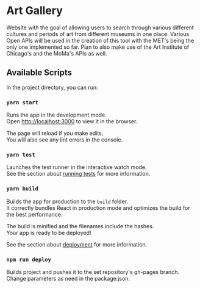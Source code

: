 # Art Gallery

Website with the goal of allowing users to search through various different cultures and periods of art from different museums in one place.
Various Open APIs will be used in the creation of this tool with the MET's being the only one implemented so far. 
Plan to also make use of the Art Institute of Chicago's and the MoMa's APIs as well.

## Available Scripts

In the project directory, you can run:

### `yarn start`

Runs the app in the development mode.\
Open [http://localhost:3000](http://localhost:3000) to view it in the browser.

The page will reload if you make edits.\
You will also see any lint errors in the console.

### `yarn test`

Launches the test runner in the interactive watch mode.\
See the section about [running tests](https://facebook.github.io/create-react-app/docs/running-tests) for more information.

### `yarn build`

Builds the app for production to the `build` folder.\
It correctly bundles React in production mode and optimizes the build for the best performance.

The build is minified and the filenames include the hashes.\
Your app is ready to be deployed!

See the section about [deployment](https://facebook.github.io/create-react-app/docs/deployment) for more information.

### `npm run deploy`

Builds project and pushes it to the set repository's gh-pages branch.
Change parameters as need in the package.json.


